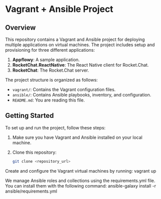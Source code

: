 # Vagrant + Ansible Project

## Overview

This repository contains a Vagrant and Ansible project for deploying multiple applications on virtual machines. The project includes setup and provisioning for three different applications:

1. **Appflowy**: A sample application.
2. **RocketChat.ReactNative**: The React Native client for Rocket.Chat.
3. **RocketChat**: The Rocket.Chat server.

The project structure is organized as follows:

- `vagrant/`: Contains the Vagrant configuration files.
- `ansible/`: Contains Ansible playbooks, inventory, and configuration.
- `README.md`: You are reading this file.

## Getting Started

To set up and run the project, follow these steps:

1. Make sure you have Vagrant and Ansible installed on your local machine.

2. Clone this repository:

   ```bash
   git clone <repository_url>

Create and configure the Vagrant virtual machines by running:
vagrant up

We manage Ansible roles and collections using the requirements.yml file. You can install them with the following command:
ansible-galaxy install -r ansible/requirements.yml
